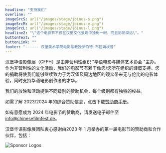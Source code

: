 ```yaml
---
headline: "支持我们"
overline: ""
imageSrcS: url("/images/stage/joinus-s.png")
imageSrcM: url("/images/stage/joinus-m.png")
imageSrcL: url("/images/stage/joinus-l.png")
headline2: "\"这个电影节不仅在汉堡文化景观中独树一帜，而且影响深远\"。"
buttonText: ""
buttonLink: ""
footer: "------ 汉堡美术学院电影系教授罗伯特·布拉姆坎普"
---
```


汉堡华语影像展（CFFH）是由非营利性组织 "华语电影与媒体艺术协会 "主办。作为非营利性的文化活动，我们的电影节有赖于像您/您所在组织的慷慨支持。您的捐助将使我们能够继续致力于为汉堡及周边地区的观众带来无与伦比的电影体验，同时支持华语电影创作者的才华。

我们的放映和活动提供不同级别的赞助机会，每个级别都有独特的权益。

如需了解 2023/2024 年的综合赞助信息，点击下载<a href="/assets/ChineseFilmFestival Hamburg2024_Sponsorship.pdf" download>赞助商手册</a>。

如有意愿成为 2024 年电影节的赞助商，请发送电子邮件至 info@chinesefilmfest.de。

汉堡华语影像展团队衷心感谢由2023 年 1 月举办的第一届电影节的赞助商和合作伙伴，包括：

![Sponsor Logos](/images/sponsor-new.jpeg)
